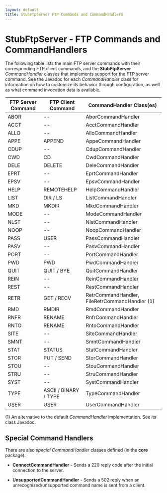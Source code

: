```yaml
---
layout: default
title: StubFtpServer FTP Commands and CommandHandlers
---  
```


# StubFtpServer - FTP Commands and CommandHandlers

The following table lists the main FTP server commands with their corresponding FTP client commands,
and the **StubFtpServer** *CommandHandler* classes that implements support for the FTP server command.
See the Javadoc for each *CommandHandler* class for information on how to customize its behavior
through configuration, as well as what command invocation data is available.

| **FTP Server Command** | **FTP Client Command** | **CommandHandler Class(es)**    |
|------------------------|------------------------|---------------------------------|
| ABOR                   | --                     | AborCommandHandler              |
| ACCT                   | --                     | AcctCommandHandler              |
| ALLO                   | --                     | AlloCommandHandler              |
| APPE                   | APPEND                 | AppeCommandHandler              |
| CDUP                   | --                     | CdupCommandHandler              |
| CWD                    | CD                     | CwdCommandHandler               |
| DELE                   | DELETE                 | DeleCommandHandler              |
| EPRT                   | --                     | EprtCommandHandler              |
| EPSV                   | --                     | EpsvCommandHandler              |
| HELP                   | REMOTEHELP             | HelpCommandHandler              |
| LIST                   | DIR / LS               | ListCommandHandler              |
| MKD                    | MKDIR                  | MkdCommandHandler               |
| MODE                   | --                     | ModeCommandHandler              |
| NLST                   | --                     | NlstCommandHandler              |
| NOOP                   | --                     | NoopCommandHandler              |
| PASS                   | USER                   | PassCommandHandler              |
| PASV                   | --                     | PasvCommandHandler              |
| PORT                   | --                     | PortCommandHandler              |
| PWD                    | PWD                    | PwdCommandHandler               |
| QUIT                   | QUIT / BYE             | QuitCommandHandler              |
| REIN                   | --                     | ReinCommandHandler              |
| REST                   | --                     | RestCommandHandler              |
| RETR                   | GET / RECV             | RetrCommandHandler, FileRetrCommandHandler (1) |
| RMD                    | RMDIR                  | RmdCommandHandler               |
| RNFR                   | RENAME                 | RnfrCommandHandler              |
| RNTO                   | RENAME                 | RntoCommandHandler              |
| SITE                   | --                     | SiteCommandHandler              |
| SMNT                   | --                     | SmntCommandHandler              |
| STAT                   | STATUS                 | StatCommandHandler              |
| STOR                   | PUT / SEND             | StorCommandHandler              |
| STOU                   | --                     | StouCommandHandler              |
| STRU                   | --                     | StruCommandHandler              |
| SYST                   | --                     | SystCommandHandler              |
| TYPE                   | ASCII / BINARY / TYPE  | TypeCommandHandler              |
| USER                   | USER                   | UserCommandHandler              |

(1) An alternative to the default *CommandHandler* implementation. See its class Javadoc.


## Special Command Handlers

There are also *special* *CommandHandler* classes defined (in the **core** package).

 * **ConnectCommandHandler** - Sends a 220 reply code after the initial connection to the server.
     
 * **UnsupportedCommandHandler** - Sends a 502 reply when an unrecognized/unsupported
   command name is sent from a client.